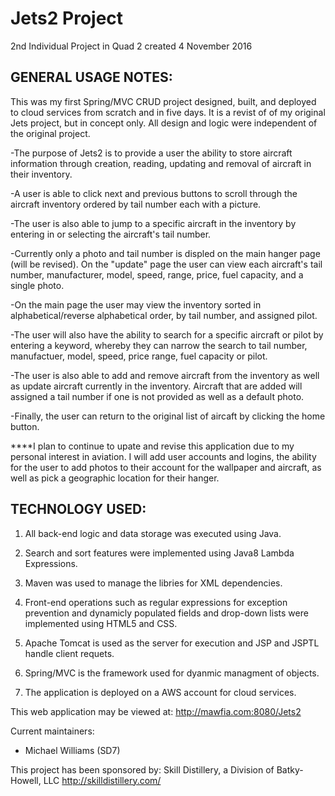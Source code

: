 # Jets2 Project
2nd Individual Project in Quad 2 created 4 November 2016

GENERAL USAGE NOTES:
--------------------
This was my first Spring/MVC CRUD project designed, built, and deployed to cloud services from scratch and in five days.
It is a revist of of my original Jets project, but in concept only.  All design and logic were independent of the original project.

-The purpose of Jets2 is to provide a user the ability to store aircraft information through creation, reading, updating and 
removal of aircraft in their inventory.

-A user is able to click next and previous buttons to scroll through the aircraft inventory ordered by tail number each with a picture.

-The user is also able to jump to a specific aircraft in the inventory by entering in or selecting the aircraft's tail number.

-Currently only a photo and tail number is displed on the main hanger page (will be revised). On the "update" page the user can view each aircraft's 
tail number, manufacturer, model, speed, range, price, fuel capacity, and a single photo.

-On the main page the user may view the inventory sorted in alphabetical/reverse alphabetical order, by tail number, and assigned pilot.

-The user will also have the ability to search for a specific aircraft or pilot by entering a keyword, whereby they can narrow the search to tail number, manufactuer, model, speed, price range, fuel capacity or pilot.

-The user is also able to add and remove aircraft from the inventory as well as update aircraft currently in the inventory.  Aircraft that are added will assigned a tail number if one is not provided as well as a default photo.

-Finally, the user can return to the original list of aircaft by clicking the home button.

****I plan to continue to upate and revise this application due to my personal interest in aviation.  I will add user accounts and logins, the ability for the user to add photos to their account for the wallpaper and aircraft, as well as pick a geographic location for their hanger.

TECHNOLOGY USED:
-----------------
1.  All back-end logic and data storage was executed using Java.

2.  Search and sort features were implemented using Java8 Lambda Expressions.

3.  Maven was used to manage the libries for XML dependencies.

4.  Front-end operations such as regular expressions for exception prevention and dynamicly populated fields and drop-down lists were implemented using HTML5 and CSS.

5.  Apache Tomcat is used as the server for execution and JSP and JSPTL handle client requets.

6.  Spring/MVC is the framework used for dyanmic managment of objects.

7.  The application is deployed on a AWS account for cloud services.

This web application may be viewed at: http://mawfia.com:8080/Jets2

Current maintainers:
 * Michael Williams (SD7)

This project has been sponsored by:
Skill Distillery, a Division of Batky-Howell, LLC
http://skilldistillery.com/